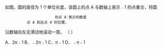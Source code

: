 如图，圆的直径为 1 个单位长度，该圆上的点 A 与数轴上表示﹣1 的点重合，将圆

                           则点 A′表示的数是
              点 A 到达点 A′的位置，
 沿数轴向左无滑动地滚动一周，                     （                         ）

 A．2π﹣1        B．﹣2π﹣1      C．π﹣1               D．﹣π﹣1
